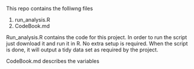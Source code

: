This repo contains the folliwng files
 
  1. run_analysis.R
  2. CodeBook.md


Run_analysis.R contains the code for this project. In order to run the script just download it and run it in R. No extra setup is required. When the script is done, it will output a tidy data set as required by the project.

CodeBook.md describes the variables
